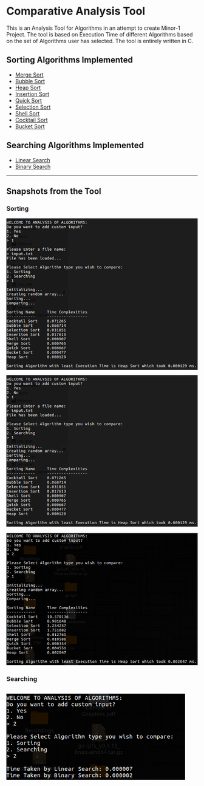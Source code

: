# Comparative Analysis Tool

This is an Analysis Tool for Algorithms in an attempt to create Minor-1 Project. The tool is based on Execution Time of different Algorithms based on the set of Algorithms user has selected. The tool is entirely written in C.

## Sorting Algorithms Implemented
- [Merge Sort](http://www.geeksforgeeks.org/merge-sort/)
- [Bubble Sort](http://www.geeksforgeeks.org/bubble-sort/)
- [Heap Sort](http://www.geeksforgeeks.org/heap-sort/)
- [Insertion Sort](http://www.geeksforgeeks.org/insertion-sort/)
- [Quick Sort](http://www.geeksforgeeks.org/quick-sort/)
- [Selection Sort](http://www.geeksforgeeks.org/selection-sort/)
- [Shell Sort](http://www.geeksforgeeks.org/shellsort/)
- [Cocktail Sort](http://www.geeksforgeeks.org/cocktail-sort/)
- [Bucket Sort](http://www.geeksforgeeks.org/bucket-sort-2/)

## Searching Algorithms Implemented
- [Linear Search](http://www.geeksforgeeks.org/linear-search/)
- [Binary Search](http://www.geeksforgeeks.org/binary-search/)
---

## Snapshots from the Tool 

### Sorting

<img src="screenshots/withsortinput.png" align="middle">

![Running with Custom Input](screenshots/withsortinput.png)

![Running with Random Input](screenshots/randomsort.png)

### Searching

![Running with Random Input](screenshots/searchingrandom.png)
---
